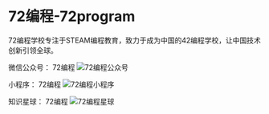 # 72编程-72program
72编程学校专注于STEAM编程教育，致力于成为中国的42编程学校，让中国技术创新引领全球。

微信公众号：
72编程
![72编程公众号](/images/72gongzhonghao.png)

小程序：
72编程
![72编程小程序](/images/72smallapp.jpg)

知识星球：
72编程
![72编程星球](/images/72earth.png)



